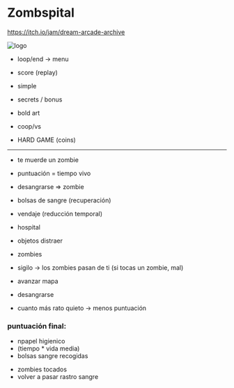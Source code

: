 # Zombspital

https://itch.io/jam/dream-arcade-archive

![logo](https://raw.githubusercontent.com/pagoru/Zombspital/master/logo.png)

- loop/end -> menu
- score (replay)
- simple

- secrets / bonus
- bold art
- coop/vs
- HARD GAME (coins)

---

- te muerde un zombie
- puntuación = tiempo vivo
- desangrarse => zombie
- bolsas de sangre (recuperación)
- vendaje (reducción temporal)
- hospital
- objetos distraer
- zombies
- sigilo -> los zombies pasan de ti (si tocas un zombie, mal)

- avanzar mapa
- desangrarse
- cuanto más rato quieto -> menos puntuación


### puntuación final:
+ npapel higienico 
+ (tiempo * vida media) 
+ bolsas sangre recogidas 
- zombies tocados
- volver a pasar rastro sangre 
